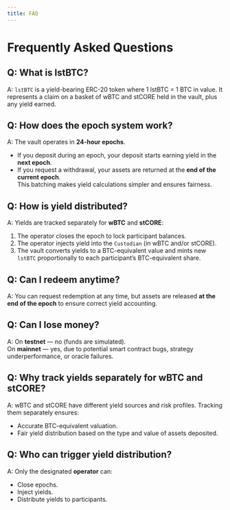 ```yaml
---
title: FAQ
---
```


# Frequently Asked Questions

## Q: What is lstBTC?

A: `lstBTC` is a yield-bearing ERC-20 token where 1 lstBTC = 1 BTC in value. It represents a claim on a basket of wBTC and stCORE held in the vault, plus any yield earned.

## Q: How does the epoch system work?

A: The vault operates in **24-hour epochs**.

- If you deposit during an epoch, your deposit starts earning yield in the **next epoch**.
- If you request a withdrawal, your assets are returned at the **end of the current epoch**.  
  This batching makes yield calculations simpler and ensures fairness.

## Q: How is yield distributed?

A: Yields are tracked separately for **wBTC** and **stCORE**:

1. The operator closes the epoch to lock participant balances.
2. The operator injects yield into the `Custodian` (in wBTC and/or stCORE).
3. The vault converts yields to a BTC-equivalent value and mints new `lstBTC` proportionally to each participant’s BTC-equivalent share.

## Q: Can I redeem anytime?

A: You can request redemption at any time, but assets are released **at the end of the epoch** to ensure correct yield accounting.

## Q: Can I lose money?

A: On **testnet** — no (funds are simulated).  
On **mainnet** — yes, due to potential smart contract bugs, strategy underperformance, or oracle failures.

## Q: Why track yields separately for wBTC and stCORE?

A: wBTC and stCORE have different yield sources and risk profiles. Tracking them separately ensures:

- Accurate BTC-equivalent valuation.
- Fair yield distribution based on the type and value of assets deposited.

## Q: Who can trigger yield distribution?

A: Only the designated **operator** can:

- Close epochs.
- Inject yields.
- Distribute yields to participants.
